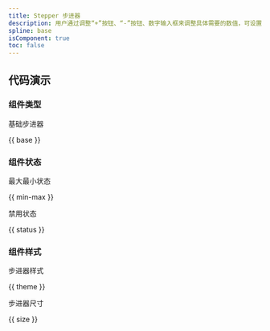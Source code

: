```yaml
---
title: Stepper 步进器
description: 用户通过调整“+”按钮、“-”按钮、数字输入框来调整具体需要的数值，可设置最大值和最小值
spline: base
isComponent: true
toc: false
---
```


## 代码演示

### 组件类型

基础步进器

{{ base }}

### 组件状态

最大最小状态

{{ min-max }}

禁用状态

{{ status }}

### 组件样式

步进器样式

{{ theme }}

步进器尺寸

{{ size }}
